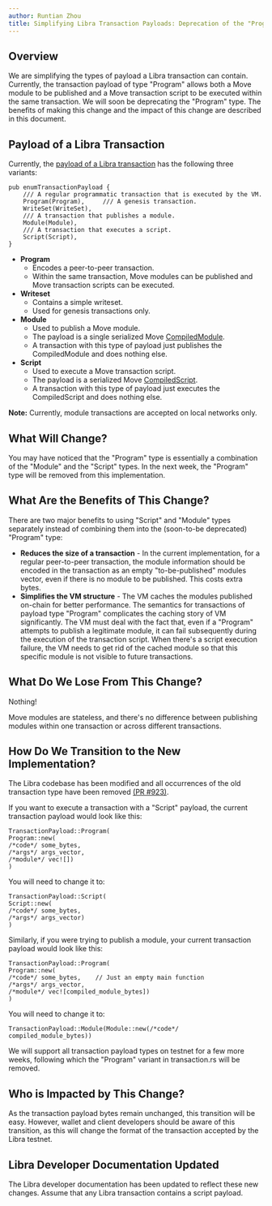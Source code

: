 ```yaml
---
author: Runtian Zhou
title: Simplifying Libra Transaction Payloads: Deprecation of the "Program" Type
---
```

<script>
    let items = document.getElementsByClassName("post-meta");   
    for (var i = items.length - 1; i >= 0; i--) {
        if (items[i].innerHTML = '<p class="post-meta">October 21, 2019</p>') items[i].innerHTML = '<p class="post-meta">October 21, 2019</p>';
    }
</script>


## Overview

We are simplifying the types of payload a Libra transaction can contain. Currently, the transaction payload of type &quot;Program&quot; allows both a Move module to be published and a Move transaction script to be executed within the same transaction. We will soon be deprecating the &quot;Program&quot; type. The benefits of making this change and the impact of this change are described in this document.

## Payload of a Libra Transaction

Currently, the <u>payload of a Libra transaction</u> has the following three variants:
```
pub enumTransactionPayload {
    /// A regular programmatic transaction that is executed by the VM.
    Program(Program),     /// A genesis transaction.
    WriteSet(WriteSet),
    /// A transaction that publishes a module.
    Module(Module),
    /// A transaction that executes a script.
    Script(Script),
}
```

- **Program**
  - Encodes a peer-to-peer transaction.
  - Within the same transaction, Move modules can be published and Move transaction scripts can be executed.
- **Writeset**
  - Contains a simple writeset.
  - Used for genesis transactions only.
- **Module**
  - Used to publish a Move module.
  - The payload is a single serialized Move [CompiledModule]().
  - A transaction with this type of payload just publishes the CompiledModule and does nothing else.
- **Script**
  - Used to execute a Move transaction script.
  - The payload is a serialized Move [CompiledScript]().
  - A transaction with this type of payload just executes the CompiledScript and does nothing else.

**Note:** Currently, module transactions are accepted on local networks only.

## What Will Change?

You may have noticed that the &quot;Program&quot; type is essentially a combination of the &quot;Module&quot; and the &quot;Script&quot; types. In the next week, the &quot;Program&quot; type will be removed from this implementation.

## What Are the Benefits of This Change?

There are two major benefits to using &quot;Script&quot; and &quot;Module&quot; types separately instead of  combining them into the (soon-to-be deprecated) &quot;Program&quot; type:

- **Reduces the size of a transaction** - In the current implementation, for a regular peer-to-peer transaction, the module information should be encoded in the transaction as an empty &quot;to-be-published&quot; modules vector, even if there is no module to be published. This costs extra bytes.
- **Simplifies the VM structure** - The VM caches the modules published on-chain for better performance. The semantics for transactions of payload type &quot;Program&quot; complicates the caching story of VM significantly. The VM must deal with the fact that, even if a &quot;Program&quot; attempts to publish a legitimate module, it can fail subsequently during the execution of the transaction script. When there&#39;s a script execution failure, the VM needs to get rid of  the cached module so that this specific module is not visible to future transactions.

## What Do We Lose From This Change?

Nothing!

Move modules are stateless, and there&#39;s no difference between publishing modules within one transaction or across different transactions.

## How Do We Transition to the New Implementation?

The Libra codebase has been modified and all occurrences of the old transaction type have been removed [(PR #923)]().

If you want to execute a transaction with a &quot;Script&quot; payload, the current transaction payload would look like this:
```
TransactionPayload::Program(
Program::new(
/*code*/ some_bytes,
/*args*/ args_vector,
/*module*/ vec![])
)
```

You will need to change it to:

```
TransactionPayload::Script(
Script::new(
/*code*/ some_bytes,
/*args*/ args_vector)
)
```

Similarly, if you were trying  to publish a module, your current transaction payload would look like this:
```
TransactionPayload::Program(
Program::new(
/*code*/ some_bytes,    // Just an empty main function
/*args*/ args_vector,
/*module*/ vec![compiled_module_bytes])
)
```

You will need to change it to:
```
TransactionPayload::Module(Module::new(/*code*/ compiled_module_bytes))
```

We will support all transaction payload types on testnet for a few more weeks, following which the &quot;Program&quot; variant in transaction.rs will be removed.

## Who is Impacted by This Change?

As the transaction payload bytes remain unchanged, this transition will be easy. However, wallet and client developers should be aware of this transition, as this will change the format of the transaction accepted by the Libra testnet.

## Libra Developer Documentation Updated

The Libra developer documentation has been updated to reflect these new changes. Assume that any Libra transaction contains a script payload.